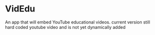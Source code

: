 # VidEdu
An app that will embed YouTube educational videos.
current version still hard coded youtube video and is not yet dynamically added
